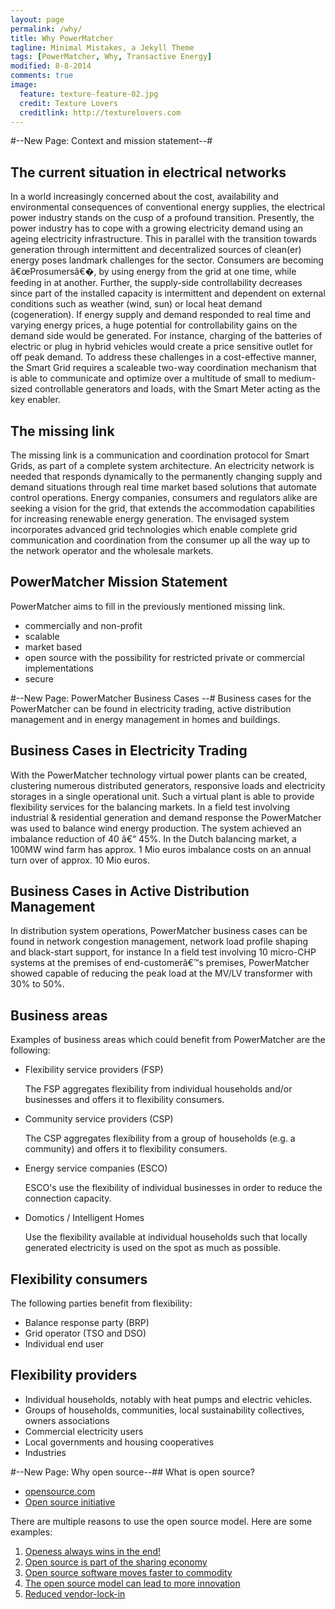 ```yaml
---
layout: page
permalink: /why/
title: Why PowerMatcher
tagline: Minimal Mistakes, a Jekyll Theme
tags: [PowerMatcher, Why, Transactive Energy]
modified: 8-8-2014
comments: true
image:
  feature: texture-feature-02.jpg
  credit: Texture Lovers
  creditlink: http://texturelovers.com
---
```



#--New Page: Context and mission statement--#

## The current situation in electrical networks ##

In a world increasingly concerned about the cost, availability and environmental consequences of conventional energy supplies, the electrical power industry stands on the cusp of a profound transition. Presently, the power industry has to cope with a growing electricity demand using an ageing electricity infrastructure. This in parallel with the transition towards generation through intermittent and decentralized sources of clean(er) energy poses landmark challenges for the sector. Consumers are becoming â€œProsumersâ€�, by using energy from the grid at one time, while feeding in at another. Further, the supply-side controllability decreases since part of the installed capacity is intermittent and dependent on external conditions such as weather (wind, sun) or local heat demand (cogeneration).
If energy supply and demand responded to real time and varying energy prices, a huge potential for controllability gains on the demand side would be generated. For instance, charging of the batteries of electric or plug in hybrid vehicles would create a price sensitive outlet for off peak demand. To address these challenges in a cost-effective manner, the Smart Grid requires a scaleable two-way coordination mechanism that is able to communicate and optimize over a multitude of small to medium-sized controllable generators and loads, with the Smart Meter acting as the key enabler.

## The missing link ##
The missing link is a communication and coordination protocol for Smart Grids, as part of a complete system architecture. An electricity network is needed that responds dynamically to the permanently changing supply and demand situations through real time market based solutions that automate control operations. Energy companies, consumers and regulators alike are seeking a vision for the grid, that extends the accommodation capabilities for increasing renewable energy generation. The envisaged system incorporates advanced grid technologies which enable complete grid communication and coordination from the consumer up all the way up to the network operator and the wholesale markets.


## PowerMatcher Mission Statement ##
PowerMatcher aims to fill in the previously mentioned missing link. 
* commercially and non-profit
* scalable
* market based
* open source with the possibility for restricted private or commercial implementations 
* secure



#--New Page:  PowerMatcher Business Cases --#
Business cases for the PowerMatcher can be found in electricity trading, active distribution management and in energy management in homes and buildings.

## Business Cases in Electricity Trading
With the PowerMatcher technology virtual power plants can be created, clustering numerous distributed generators, responsive loads and electricity storages in a single operational unit. Such a virtual plant is able to provide flexibility services for the balancing markets.
In a field test involving industrial & residential generation and demand response the PowerMatcher was used to balance wind energy production. The system achieved an imbalance reduction of 40 â€“ 45%.
In the Dutch balancing market, a 100MW wind farm has approx. 1 Mio euros imbalance costs on an annual turn over of approx. 10 Mio euros.
 
## Business Cases in Active Distribution Management
In distribution system operations, PowerMatcher business cases can be found in network congestion management, network load profile shaping and black-start support, for instance
In a field test involving 10 micro-CHP systems at the premises of end-customerâ€™s premises, PowerMatcher showed capable of reducing the peak load at the MV/LV transformer with 30% to 50%.

## Business areas
Examples of business areas which could benefit from PowerMatcher are the following:
* Flexibility service providers (FSP)

	The FSP aggregates flexibility from individual households and/or businesses and offers it to flexibility consumers. 

* Community service providers (CSP)

	The CSP aggregates flexibility from a group of households (e.g. a community) and offers it to flexibility consumers.

* Energy service companies (ESCO)

	ESCO's use the flexibility of individual businesses in order to reduce the connection capacity.

* Domotics / Intelligent Homes

	Use the flexibility available at individual households such that locally generated electricity is used on the spot as much as possible.

## Flexibility consumers
The following parties benefit from flexibility:

* Balance response party (BRP)
* Grid operator (TSO and DSO)
* Individual end user  

## Flexibility providers
* Individual households, notably with heat pumps and electric vehicles.
* Groups of households, communities, local sustainability collectives, owners associations
* Commercial electricity users
* Local governments and housing cooperatives
* Industries
 

#--New Page: Why open source--##
What is open source?

* [opensource.com](http://opensource.com/resources/what-open-source)
* [Open source initiative](http://opensource.org/osd)

There are multiple reasons to use the open source model. Here are some examples:

1. [Openess always wins in the end!](http://www.youtube.com/watch?v=wzoV57EW1uU)
2. [Open source is part of the sharing economy](http://www.youtube.com/watch?v=Kbcgmf6eDKU)
3. [Open source software moves faster to commodity](http://www.youtube.com/watch?v=NnFeIt-uaEc)
4. [The open source model can lead to more innovation](http://oss-watch.ac.uk/resources/openinnovsoftware)
5. [Reduced vendor-lock-in](http://oss-watch.ac.uk/resources/whoneedssource)

